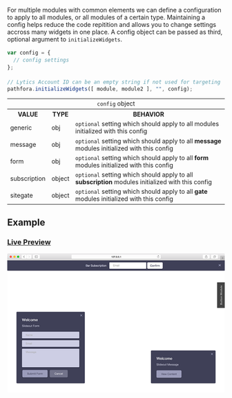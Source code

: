 For multiple modules with common elements we can define a configuration to apply to all modules, or all modules of a certain type. Maintaining a config helps reduce the code repitition and allows you to change settings accross many widgets in one place. A config object can be passed as third, optional argument to `initializeWidgets`.

``` javascript
var config = {
  // config settings
};

// Lytics Account ID can be an empty string if not used for targeting
pathfora.initializeWidgets([ module, module2 ], "", config);
```

<table>
  <tr>
    <td colspan="3" align="center"><code>config</code> object</td>
  </tr>
  <tr>
    <th>VALUE</th>
    <th>TYPE</th>
    <th>BEHAVIOR</th>
  </tr>
  <tr>
    <td>generic</td>
    <td>obj</td>
    <td><code>optional</code> setting which should apply to all modules initialized with this config</td>
  </tr>
  <tr>
    <td>message</td>
    <td>obj</td>
    <td><code>optional</code> setting which should apply to all <b>message</b> modules initialized with this config</td>
  </tr>
   <tr>
    <td>form</td>
    <td>obj</td>
    <td><code>optional</code> setting which should apply to all <b>form</b> modules initialized with this config</td>
  </tr>
  <tr>
    <td>subscription</td>
    <td>object</td>
    <td><code>optional</code> setting which should apply to all <b>subscription</b> modules initialized with this config</td>
  </tr>
   <tr>
    <td>sitegate</td>
    <td>object</td>
    <td><code>optional</code> setting which should apply to all <b>gate</b> modules initialized with this config</td>
  </tr>
 </table>

## Example

### [Live Preview](../../examples/preview/config/config.html)

![General Config](../examples/img/config/config.png)

<pre data-src="../../examples/src/config/config.js"></pre>